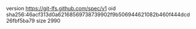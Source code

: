 version https://git-lfs.github.com/spec/v1
oid sha256:46acf313d0a62168569738739902f9b506944621082b460f444dcd26fbf5ba79
size 2990
